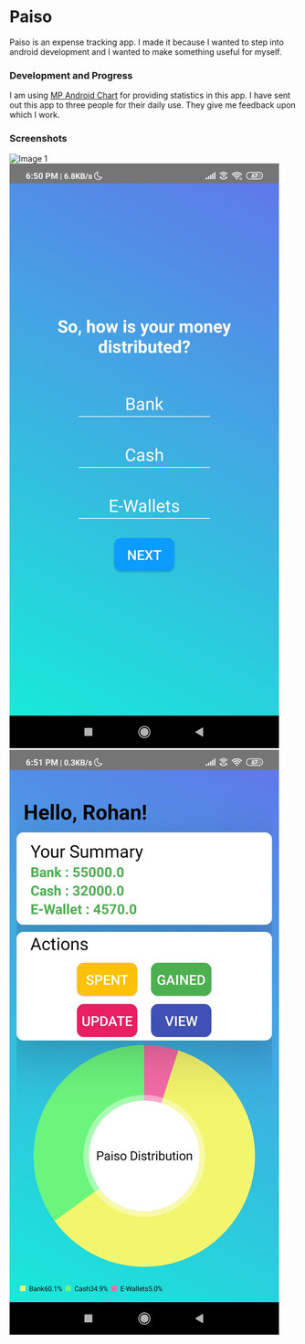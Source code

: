 # Paiso
Paiso is an expense tracking app. I made it because I wanted to step into android development and I wanted to make something useful for myself.

### Development and Progress
I am using [MP Android Chart](https://github.com/PhilJay/MPAndroidChart) for providing statistics in this app.
I have sent out this app to three people for their daily use. They give me feedback upon which I work.

### Screenshots
![Image 1](https://github.com/viveknathani/Paiso/blob/master/screenshots/Image1.jpg=90x160)
![Image 2|25%](https://github.com/viveknathani/Paiso/blob/master/screenshots/Image2.jpg)
![Image 3|25%](https://github.com/viveknathani/Paiso/blob/master/screenshots/Image3.jpg)
